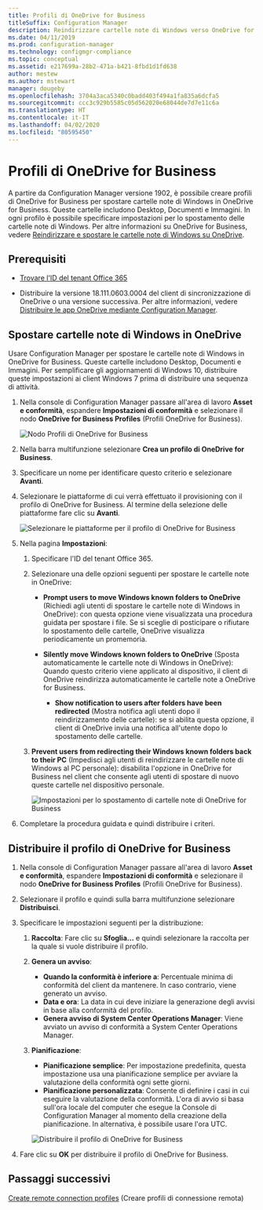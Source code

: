 ```yaml
---
title: Profili di OneDrive for Business
titleSuffix: Configuration Manager
description: Reindirizzare cartelle note di Windows verso OneDrive for Business usando un profilo di OneDrive for Business in Configuration Manager.
ms.date: 04/11/2019
ms.prod: configuration-manager
ms.technology: configmgr-compliance
ms.topic: conceptual
ms.assetid: e217699a-28b2-471a-b421-8fbd1d1fd638
author: mestew
ms.author: mstewart
manager: dougeby
ms.openlocfilehash: 3704a3aca5340c0badd403f494a1fa835a6dcfa5
ms.sourcegitcommit: ccc3c929b5585c05d562020e68044de7d7e11c6a
ms.translationtype: HT
ms.contentlocale: it-IT
ms.lasthandoff: 04/02/2020
ms.locfileid: "80595450"
---
```

# <a name="onedrive-for-business-profiles"></a>Profili di OneDrive for Business

A partire da Configuration Manager versione 1902, è possibile creare profili di OneDrive for Business per spostare cartelle note di Windows in OneDrive for Business. Queste cartelle includono Desktop, Documenti e Immagini. In ogni profilo è possibile specificare impostazioni per lo spostamento delle cartelle note di Windows. Per altre informazioni su OneDrive for Business, vedere [Reindirizzare e spostare le cartelle note di Windows su OneDrive](https://docs.microsoft.com/onedrive/redirect-known-folders). <!--3556021-->

## <a name="prerequisites"></a>Prerequisiti

- [Trovare l'ID del tenant Office 365](https://docs.microsoft.com/onedrive/find-your-office-365-tenant-id)  

- Distribuire la versione 18.111.0603.0004 del client di sincronizzazione di OneDrive o una versione successiva. Per altre informazioni, vedere [Distribuire le app OneDrive mediante Configuration Manager](https://docs.microsoft.com/onedrive/deploy-on-windows).  

## <a name="move-windows-known-folders-to-onedrive"></a><a name="bkmk_odfb"></a> Spostare cartelle note di Windows in OneDrive
<!--3556021-->
Usare Configuration Manager per spostare le cartelle note di Windows in OneDrive for Business. Queste cartelle includono Desktop, Documenti e Immagini. Per semplificare gli aggiornamenti di Windows 10, distribuire queste impostazioni ai client Windows 7 prima di distribuire una sequenza di attività. 

1. Nella console di Configuration Manager passare all'area di lavoro **Asset e conformità**, espandere **Impostazioni di conformità** e selezionare il nodo **OneDrive for Business Profiles** (Profili OneDrive for Business).  

   ![Nodo Profili di OneDrive for Business](media/onedrive-for-business-profiles-node.png)
2. Nella barra multifunzione selezionare **Crea un profilo di OneDrive for Business**.  

3. Specificare un nome per identificare questo criterio e selezionare **Avanti**.  

4. Selezionare le piattaforme di cui verrà effettuato il provisioning con il profilo di OneDrive for Business. Al termine della selezione delle piattaforme fare clic su **Avanti**.

    ![Selezionare le piattaforme per il profilo di OneDrive for Business](media/onedrive-for-business-profile-select-platforms.png) 

5. Nella pagina **Impostazioni**:

    1. Specificare l'ID del tenant Office 365.  

    2. Selezionare una delle opzioni seguenti per spostare le cartelle note in OneDrive:  

        - **Prompt users to move Windows known folders to OneDrive** (Richiedi agli utenti di spostare le cartelle note di Windows in OneDrive): con questa opzione viene visualizzata una procedura guidata per spostare i file. Se si sceglie di posticipare o rifiutare lo spostamento delle cartelle, OneDrive visualizza periodicamente un promemoria.  

        - **Silently move Windows known folders to OneDrive** (Sposta automaticamente le cartelle note di Windows in OneDrive): Quando questo criterio viene applicato al dispositivo, il client di OneDrive reindirizza automaticamente le cartelle note a OneDrive for Business.  

            - **Show notification to users after folders have been redirected** (Mostra notifica agli utenti dopo il reindirizzamento delle cartelle): se si abilita questa opzione, il client di OneDrive invia una notifica all'utente dopo lo spostamento delle cartelle.  

    3. **Prevent users from redirecting their Windows known folders back to their PC** (Impedisci agli utenti di reindirizzare le cartelle note di Windows al PC personale): disabilita l'opzione in OneDrive for Business nel client che consente agli utenti di spostare di nuovo queste cartelle nel dispositivo personale.  

       ![Impostazioni per lo spostamento di cartelle note di OneDrive for Business](media/onedrive-for-business-profile-move-folder-settings.png)

6. Completare la procedura guidata e quindi distribuire i criteri.  


## <a name="deploy-the-onedrive-for-business-profile"></a>Distribuire il profilo di OneDrive for Business

1. Nella console di Configuration Manager passare all'area di lavoro **Asset e conformità**, espandere **Impostazioni di conformità** e selezionare il nodo **OneDrive for Business Profiles** (Profili OneDrive for Business).  


2. Selezionare il profilo e quindi sulla barra multifunzione selezionare **Distribuisci**.

3. Specificare le impostazioni seguenti per la distribuzione:

   1. **Raccolta**: Fare clic su **Sfoglia...** e quindi selezionare la raccolta per la quale si vuole distribuire il profilo.  
   1. **Genera un avviso**:

      - **Quando la conformità è inferiore a**: Percentuale minima di conformità del client da mantenere. In caso contrario, viene generato un avviso.
      -  **Data e ora**: La data in cui deve iniziare la generazione degli avvisi in base alla conformità del profilo.
      - **Genera avviso di System Center Operations Manager**: Viene avviato un avviso di conformità a System Center Operations Manager.
   1. **Pianificazione**:

      - **Pianificazione semplice**: Per impostazione predefinita, questa impostazione usa una pianificazione semplice per avviare la valutazione della conformità ogni sette giorni.
      - **Pianificazione personalizzata**: Consente di definire i casi in cui eseguire la valutazione della conformità. L'ora di avvio si basa sull'ora locale del computer che esegue la Console di Configuration Manager al momento della creazione della pianificazione. In alternativa, è possibile usare l'ora UTC.
 
      ![Distribuire il profilo di OneDrive for Business](media/onedrive-for-business-deploy-profile.png)

4. Fare clic su **OK** per distribuire il profilo di OneDrive for Business.


## <a name="next-steps"></a>Passaggi successivi

[Create remote connection profiles](/sccm/compliance/deploy-use/create-remote-connection-profiles) (Creare profili di connessione remota)
